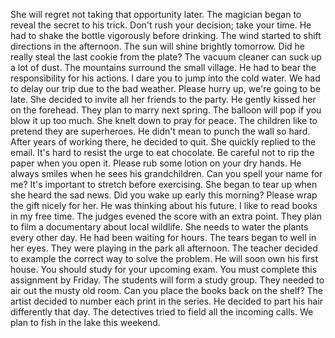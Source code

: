 She will regret not taking that opportunity later.
The magician began to reveal the secret to his trick.
Don't rush your decision; take your time.
He had to shake the bottle vigorously before drinking.
The wind started to shift directions in the afternoon.
The sun will shine brightly tomorrow.
Did he really steal the last cookie from the plate?
The vacuum cleaner can suck up a lot of dust.
The mountains surround the small village.
He had to bear the responsibility for his actions.
I dare you to jump into the cold water.
We had to delay our trip due to the bad weather.
Please hurry up, we're going to be late.
She decided to invite all her friends to the party.
He gently kissed her on the forehead.
They plan to marry next spring.
The balloon will pop if you blow it up too much.
She knelt down to pray for peace.
The children like to pretend they are superheroes.
He didn't mean to punch the wall so hard.
After years of working there, he decided to quit.
She quickly replied to the email.
It's hard to resist the urge to eat chocolate.
Be careful not to rip the paper when you open it.
Please rub some lotion on your dry hands.
He always smiles when he sees his grandchildren.
Can you spell your name for me?
It's important to stretch before exercising.
She began to tear up when she heard the sad news.
Did you wake up early this morning?
Please wrap the gift nicely for her.
He was thinking about his future.
I like to read books in my free time.
The judges evened the score with an extra point.
They plan to film a documentary about local wildlife.
She needs to water the plants every other day.
He had been waiting for hours.
The tears began to well in her eyes.
They were playing in the park all afternoon.
The teacher decided to example the correct way to solve the problem.
He will soon own his first house.
You should study for your upcoming exam.
You must complete this assignment by Friday.
The students will form a study group.
They needed to air out the musty old room.
Can you place the books back on the shelf?
The artist decided to number each print in the series.
He decided to part his hair differently that day.
The detectives tried to field all the incoming calls.
We plan to fish in the lake this weekend.
